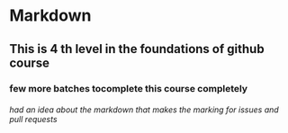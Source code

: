 # Markdown
## This is 4 th level in the foundations of github course
### few more batches tocomplete this course completely



###### had an idea about the markdown that makes the marking for issues and pull requests 
